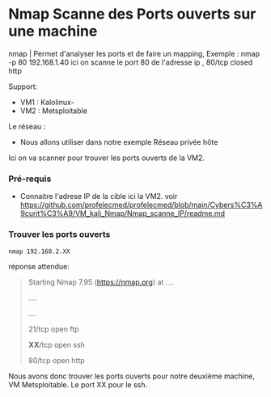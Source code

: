 # Nmap Scanne des Ports ouverts sur une machine

nmap               |  Permet d'analyser les ports et de faire un mapping, Exemple : nmap -p 80 192.168.1.40 ici on scanne le port 80 de l'adresse ip , 80/tcp closed http

Support:

* VM1 : Kalolinux-
* VM2 : Metsploitable

Le réseau :
* Nous allons utiliser dans notre exemple Réseau privée hôte


Ici on va scanner pour trouver les ports ouverts de la VM2.

### Pré-requis

* Connaitre l'adrese IP de la cible ici la VM2. voir https://github.com/profelecmed/profelecmed/blob/main/Cybers%C3%A9curit%C3%A9/VM_kali_Nmap/Nmap_scanne_IP/readme.md

### Trouver les ports ouverts

    nmap 192.168.2.XX

réponse attendue:
>
> Starting Nmap 7.95 (https://nmap.org) at ....
>
> ....
>
> ....
>
> 21/tcp   open  ftp
>
> **XX**/tcp   open  ssh
>
> 80/tcp    open http
>

Nous avons donc trouver les ports ouverts pour notre deuxième machine, VM Metsploitable.  Le port XX pour le ssh.
